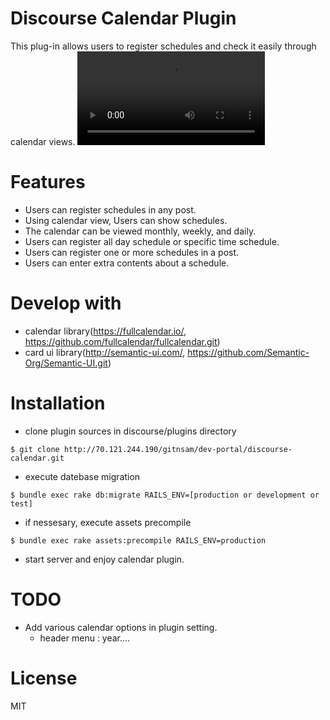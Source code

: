# Discourse Calendar Plugin

This plug-in allows users to register schedules and check it easily through calendar views.
![discourse-calendar](./discourse-calendar.mp4)

# Features
- Users can register schedules in any post.
- Using calendar view, Users can show schedules.
- The calendar can be viewed monthly, weekly, and daily.
- Users can register all day schedule or specific time schedule.
- Users can register one or more schedules in a post.
- Users can enter extra contents about a schedule.

# Develop with
- calendar library(https://fullcalendar.io/, https://github.com/fullcalendar/fullcalendar.git)
- card ui library(http://semantic-ui.com/, https://github.com/Semantic-Org/Semantic-UI.git)

# Installation
- clone plugin sources in discourse/plugins directory
```
$ git clone http://70.121.244.190/gitnsam/dev-portal/discourse-calendar.git
```
- execute datebase migration
```
$ bundle exec rake db:migrate RAILS_ENV=[production or development or test]
```
- if nessesary, execute assets precompile
```
$ bundle exec rake assets:precompile RAILS_ENV=production
```
- start server and enjoy calendar plugin.

# TODO
- Add various calendar options in plugin setting.
  - header menu : year....

# License

 MIT

